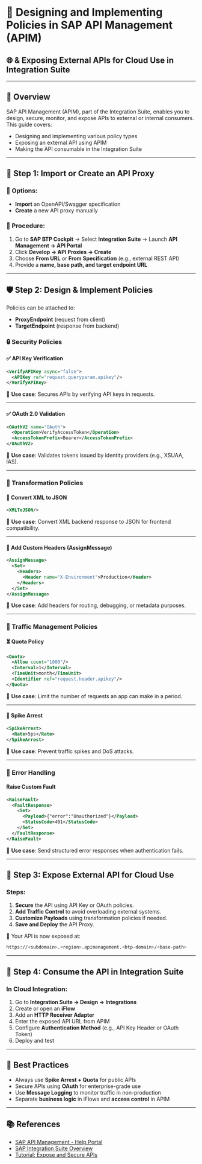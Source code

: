 # 🚀 Designing and Implementing Policies in SAP API Management (APIM)
## 🌐 & Exposing External APIs for Cloud Use in Integration Suite

---

## 🧭 Overview

SAP API Management (APIM), part of the Integration Suite, enables you to design, secure, monitor, and expose APIs to external or internal consumers. This guide covers:

- Designing and implementing various policy types
- Exposing an external API using APIM
- Making the API consumable in the Integration Suite

---

## 🧱 Step 1: Import or Create an API Proxy

### 🔹 Options:
- **Import** an OpenAPI/Swagger specification
- **Create** a new API proxy manually

### 📍 Procedure:
1. Go to **SAP BTP Cockpit** → Select **Integration Suite** → Launch **API Management → API Portal**
2. Click **Develop → API Proxies → Create**
3. Choose **From URL** or **From Specification** (e.g., external REST API)
4. Provide a **name, base path, and target endpoint URL**

---

## 🛡 Step 2: Design & Implement Policies

Policies can be attached to:
- **ProxyEndpoint** (request from client)
- **TargetEndpoint** (response from backend)

### 🔒 Security Policies

#### ✅ API Key Verification

```xml
<VerifyAPIKey async="false">
  <APIKey ref="request.queryparam.apikey"/>
</VerifyAPIKey>
```

📌 **Use case**: Secures APIs by verifying API keys in requests.

---

#### ✅ OAuth 2.0 Validation

```xml
<OAuthV2 name="OAuth">
  <Operation>VerifyAccessToken</Operation>
  <AccessTokenPrefix>Bearer</AccessTokenPrefix>
</OAuthV2>
```

📌 **Use case**: Validates tokens issued by identity providers (e.g., XSUAA, IAS).

---

### 🔄 Transformation Policies

#### 🔁 Convert XML to JSON

```xml
<XMLToJSON/>
```

📌 **Use case**: Convert XML backend response to JSON for frontend compatibility.

---

#### 🔁 Add Custom Headers (AssignMessage)

```xml
<AssignMessage>
  <Set>
    <Headers>
      <Header name="X-Environment">Production</Header>
    </Headers>
  </Set>
</AssignMessage>
```

📌 **Use case**: Add headers for routing, debugging, or metadata purposes.

---

### 🚦 Traffic Management Policies

#### ⏳ Quota Policy

```xml
<Quota>
  <Allow count="1000"/>
  <Interval>1</Interval>
  <TimeUnit>month</TimeUnit>
  <Identifier ref="request.header.apikey"/>
</Quota>
```

📌 **Use case**: Limit the number of requests an app can make in a period.

---

#### 🚧 Spike Arrest

```xml
<SpikeArrest>
  <Rate>5ps</Rate>
</SpikeArrest>
```

📌 **Use case**: Prevent traffic spikes and DoS attacks.

---

### 🐞 Error Handling

#### Raise Custom Fault

```xml
<RaiseFault>
  <FaultResponse>
    <Set>
      <Payload>{"error":"Unauthorized"}</Payload>
      <StatusCode>401</StatusCode>
    </Set>
  </FaultResponse>
</RaiseFault>
```

📌 **Use case**: Send structured error responses when authentication fails.

---

## 🔌 Step 3: Expose External API for Cloud Use

### Steps:
1. **Secure** the API using API Key or OAuth policies.
2. **Add Traffic Control** to avoid overloading external systems.
3. **Customize Payloads** using transformation policies if needed.
4. **Save and Deploy** the API Proxy.

🔗 Your API is now exposed at:
```bash
https://<subdomain>.<region>.apimanagement.<btp-domain>/<base-path>
```

---

## 🔄 Step 4: Consume the API in Integration Suite

### In Cloud Integration:
1. Go to **Integration Suite → Design → Integrations**
2. Create or open an **iFlow**
3. Add an **HTTP Receiver Adapter**
4. Enter the exposed API URL from APIM
5. Configure **Authentication Method** (e.g., API Key Header or OAuth Token)
6. Deploy and test

---

## 🧠 Best Practices

- Always use **Spike Arrest + Quota** for public APIs
- Secure APIs using **OAuth** for enterprise-grade use
- Use **Message Logging** to monitor traffic in non-production
- Separate **business logic** in iFlows and **access control** in APIM

---

## 📚 References

- [SAP API Management - Help Portal](https://help.sap.com/docs/api-management)
- [SAP Integration Suite Overview](https://help.sap.com/docs/integration-suite)
- [Tutorial: Expose and Secure APIs](https://developers.sap.com/group.api-management.html)

